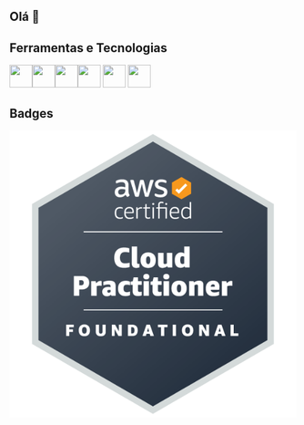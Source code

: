 ## Olá 👋

## Ferramentas e Tecnologias

<img loading="lazy" src="https://cdn.jsdelivr.net/gh/devicons/devicon/icons/git/git-original.svg" width="40" height="40"/><img src="https://cdn.jsdelivr.net/gh/devicons/devicon@latest/icons/docker/docker-original-wordmark.svg" width="40" height="40"/><img src="https://cdn.jsdelivr.net/gh/devicons/devicon@latest/icons/java/java-original.svg"  width="40" height="40"/><img src="https://cdn.jsdelivr.net/gh/devicons/devicon@latest/icons/spring/spring-original.svg"  width="40" height="40" />
<img src="https://cdn.jsdelivr.net/gh/devicons/devicon@latest/icons/mongodb/mongodb-original.svg"  width="40" height="40" /> <img src="https://cdn.jsdelivr.net/gh/devicons/devicon@latest/icons/sqldeveloper/sqldeveloper-original.svg" width="40" height="40" />
          
          
          

## Badges
<img src="https://github.com/jdevlucio/jdevlucio/blob/main/aws-certified-cloud-practitioner.png"/>


